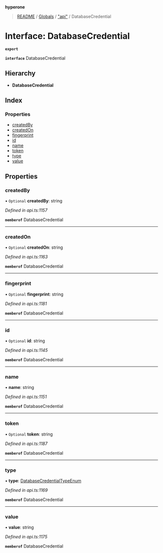 **hyperone**

> [README](../README.md) / [Globals](../globals.md) / ["api"](../modules/_api_.md) / DatabaseCredential

# Interface: DatabaseCredential

**`export`** 

**`interface`** DatabaseCredential

## Hierarchy

* **DatabaseCredential**

## Index

### Properties

* [createdBy](_api_.databasecredential.md#createdby)
* [createdOn](_api_.databasecredential.md#createdon)
* [fingerprint](_api_.databasecredential.md#fingerprint)
* [id](_api_.databasecredential.md#id)
* [name](_api_.databasecredential.md#name)
* [token](_api_.databasecredential.md#token)
* [type](_api_.databasecredential.md#type)
* [value](_api_.databasecredential.md#value)

## Properties

### createdBy

• `Optional` **createdBy**: string

*Defined in api.ts:1157*

**`memberof`** DatabaseCredential

___

### createdOn

• `Optional` **createdOn**: string

*Defined in api.ts:1163*

**`memberof`** DatabaseCredential

___

### fingerprint

• `Optional` **fingerprint**: string

*Defined in api.ts:1181*

**`memberof`** DatabaseCredential

___

### id

• `Optional` **id**: string

*Defined in api.ts:1145*

**`memberof`** DatabaseCredential

___

### name

•  **name**: string

*Defined in api.ts:1151*

**`memberof`** DatabaseCredential

___

### token

• `Optional` **token**: string

*Defined in api.ts:1187*

**`memberof`** DatabaseCredential

___

### type

•  **type**: [DatabaseCredentialTypeEnum](../enums/_api_.databasecredentialtypeenum.md)

*Defined in api.ts:1169*

**`memberof`** DatabaseCredential

___

### value

•  **value**: string

*Defined in api.ts:1175*

**`memberof`** DatabaseCredential
